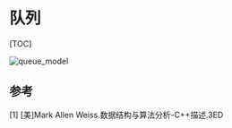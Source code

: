 # 队列

[TOC]



![queue_model](res/queue_model.png)


## 参考

[1] [美]Mark Allen Weiss.数据结构与算法分析-C++描述.3ED
